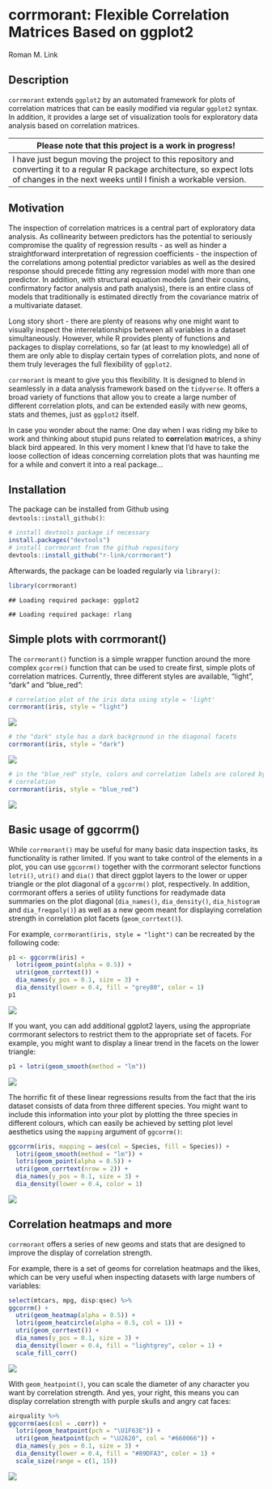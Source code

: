 corrmorant: Flexible Correlation Matrices Based on ggplot2
================
Roman M. Link

## Description

`corrmorant` extends `ggplot2` by an automated framework for plots of
correlation matrices that can be easily modified via regular `ggplot2`
syntax. In addition, it provides a large set of visualization tools for
exploratory data analysis based on correlation matrices.

| Please note that this project is a work in progress\!                                                                                                                                         |
| --------------------------------------------------------------------------------------------------------------------------------------------------------------------------------------------- |
| I have just begun moving the project to this repository and converting it to a regular R package architecture, so expect lots of changes in the next weeks until I finish a workable version. |

## Motivation

The inspection of correlation matrices is a central part of exploratory
data analysis. As collinearity between predictors has the potential to
seriously compromise the quality of regression results - as well as
hinder a straightforward interpretation of regression coefficients - the
inspection of the correlations among potential predictor variables as
well as the desired response should precede fitting any regression model
with more than one predictor. In addition, with structural equation
models (and their cousins, confirmatory factor analysis and path
analysis), there is an entire class of models that traditionally is
estimated directly from the covariance matrix of a multivariate dataset.

Long story short - there are plenty of reasons why one might want to
visually inspect the interrelationships between all variables in a
dataset simultaneously. However, while R provides plenty of functions
and packages to display correlations, so far (at least to my knowledge)
all of them are only able to display certain types of correlation plots,
and none of them truly leverages the full flexibility of `ggplot2`.

`corrmorant` is meant to give you this flexibility. It is designed to
blend in seamlessly in a data analysis framework based on the
`tidyverse`. It offers a broad variety of functions that allow you to
create a large number of different correlation plots, and can be
extended easily with new geoms, stats and themes, just as `ggplot2`
itself.

In case you wonder about the name: One day when I was riding my bike to
work and thinking about stupid puns related to **corr**elation
**m**atrices, a shiny black bird appeared. In this very moment I knew
that I’d have to take the loose collection of ideas concerning
correlation plots that was haunting me for a while and convert it into a
real package…

## Installation

The package can be installed from Github using
`devtools::install_github()`:

``` r
# install devtools package if necessary
install.packages("devtools")
# install corrmorant from the github repository
devtools::install_github("r-link/corrmorant")
```

Afterwards, the package can be loaded regularly via `library()`:

``` r
library(corrmorant)
```

    ## Loading required package: ggplot2

    ## Loading required package: rlang

## Simple plots with corrmorant()

The `corrmorant()` function is a simple wrapper function around the more
complex `gcorrm()` function that can be used to create first, simple
plots of correlation matrices. Currently, three different styles are
available, “light”, “dark” and “blue\_red”:

``` r
# correlation plot of the iris data using style = 'light'
corrmorant(iris, style = "light")
```

![](README_files/figure-gfm/unnamed-chunk-3-1.png)<!-- -->

``` r
# the "dark" style has a dark background in the diagonal facets
corrmorant(iris, style = "dark")
```

![](README_files/figure-gfm/unnamed-chunk-3-2.png)<!-- -->

``` r
# in the "blue_red" style, colors and correlation labels are colored by the strength of
# correlation
corrmorant(iris, style = "blue_red")
```

![](README_files/figure-gfm/unnamed-chunk-3-3.png)<!-- -->

## Basic usage of ggcorrm()

While `corrmorant()` may be useful for many basic data inspection tasks,
its functionality is rather limited. If you want to take control of the
elements in a plot, you can use `ggcorrm()` together with the corrmorant
selector functions `lotri()`, `utri()` and `dia()` that direct ggplot
layers to the lower or upper triangle or the plot diagonal of a
`ggcorrm()` plot, respectively. In addition, corrmorant offers a series
of utility functions for readymade data summaries on the plot diagonal
(`dia_names()`, `dia_density()`, `dia_histogram` and `dia_freqpoly()`)
as well as a new geom meant for displaying correlation strength in
correlation plot facets (`geom_corrtext()`).

For example, `corrmorant(iris, style = "light")` can be recreated by the
following code:

``` r
p1 <- ggcorrm(iris) +
  lotri(geom_point(alpha = 0.5)) +
  utri(geom_corrtext()) +
  dia_names(y_pos = 0.1, size = 3) +
  dia_density(lower = 0.4, fill = "grey80", color = 1)
p1
```

![](README_files/figure-gfm/unnamed-chunk-4-1.png)<!-- -->

If you want, you can add additional ggplot2 layers, using the
appropriate corrmorant selectors to restrict them to the appropriate set
of facets. For example, you might want to display a linear trend in the
facets on the lower triangle:

``` r
p1 + lotri(geom_smooth(method = "lm"))
```

![](README_files/figure-gfm/unnamed-chunk-5-1.png)<!-- -->

The horrific fit of these linear regressions results from the fact that
the iris dataset consists of data from three different species. You
might want to include this information into your plot by plotting the
three species in different colours, which can easily be achieved by
setting plot level aesthetics using the `mapping` argument of
`ggcorrm()`:

``` r
ggcorrm(iris, mapping = aes(col = Species, fill = Species)) +
  lotri(geom_smooth(method = "lm")) +
  lotri(geom_point(alpha = 0.5)) +
  utri(geom_corrtext(nrow = 2)) +
  dia_names(y_pos = 0.1, size = 3) +
  dia_density(lower = 0.4, color = 1)
```

![](README_files/figure-gfm/unnamed-chunk-6-1.png)<!-- -->

## Correlation heatmaps and more

`corrmorant` offers a series of new geoms and stats that are designed to
improve the display of correlation strength.

For example, there is a set of geoms for correlation heatmaps and the
likes, which can be very useful when inspecting datasets with large
numbers of variables:

``` r
select(mtcars, mpg, disp:qsec) %>% 
ggcorrm() +
  utri(geom_heatmap(alpha = 0.5)) +
  lotri(geom_heatcircle(alpha = 0.5, col = 1)) +
  utri(geom_corrtext()) +
  dia_names(y_pos = 0.1, size = 3) +
  dia_density(lower = 0.4, fill = "lightgrey", color = 1) +
  scale_fill_corr() 
```

![](README_files/figure-gfm/unnamed-chunk-7-1.png)<!-- -->

With `geom_heatpoint()`, you can scale the diameter of any character you
want by correlation strength. And yes, your right, this means you can
display correlation strength with purple skulls and angry cat faces:

``` r
airquality %>% 
ggcorrm(aes(col = .corr)) +
  lotri(geom_heatpoint(pch = "\U1F63E")) +
  utri(geom_heatpoint(pch = "\U2620", col = "#660066")) +
  dia_names(y_pos = 0.1, size = 3) +
  dia_density(lower = 0.4, fill = "#89DFA3", color = 1) +
  scale_size(range = c(1, 15))
```

![](README_files/figure-gfm/unnamed-chunk-8-1.png)<!-- -->
